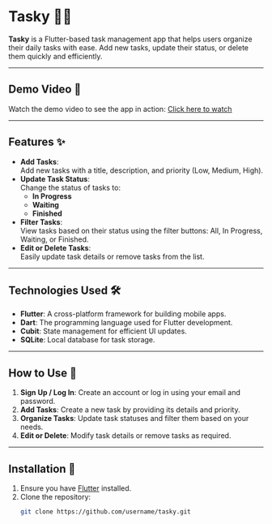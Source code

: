 # Tasky 📝✨

**Tasky** is a Flutter-based task management app that helps users organize their daily tasks with ease. Add new tasks, update their status, or delete them quickly and efficiently.

---

## Demo Video 🎥  
Watch the demo video to see the app in action: [Click here to watch](https://drive.google.com/file/d/example-link/view?usp=sharing)  

---

## Features ✨  
- **Add Tasks**:  
  Add new tasks with a title, description, and priority (Low, Medium, High).  
- **Update Task Status**:  
  Change the status of tasks to:  
  - **In Progress**  
  - **Waiting**  
  - **Finished**  
- **Filter Tasks**:  
  View tasks based on their status using the filter buttons: All, In Progress, Waiting, or Finished.  
- **Edit or Delete Tasks**:  
  Easily update task details or remove tasks from the list.  

---

## Technologies Used 🛠  
- **Flutter**: A cross-platform framework for building mobile apps.  
- **Dart**: The programming language used for Flutter development.  
- **Cubit**: State management for efficient UI updates.  
- **SQLite**: Local database for task storage.  

---

## How to Use 📲  
1. **Sign Up / Log In**: Create an account or log in using your email and password.  
2. **Add Tasks**: Create a new task by providing its details and priority.  
3. **Organize Tasks**: Update task statuses and filter them based on your needs.  
4. **Edit or Delete**: Modify task details or remove tasks as required.  

---

## Installation 🚀  
1. Ensure you have [Flutter](https://flutter.dev/docs/get-started/install) installed.  
2. Clone the repository:  
   ```bash
   git clone https://github.com/username/tasky.git
